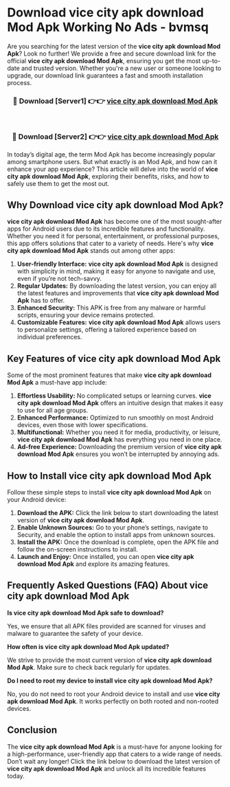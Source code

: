 # Download vice city apk download Mod Apk Working No Ads - bvmsq

Are you searching for the latest version of the **vice city apk download Mod Apk**? Look no further! We provide a free and secure download link for the official **vice city apk download Mod Apk**, ensuring you get the most up-to-date and trusted version. Whether you're a new user or someone looking to upgrade, our download link guarantees a fast and smooth installation process.

<div align="center">
<h3>🔴 Download [Server1] 👉👉 <a href="https://apk-comot.site?title=vice_city_apk_download">vice city apk download Mod Apk</a></h3><br>
<h3>🔴 Download [Server2] 👉👉 <a href="https://apk-comot.site?title=vice_city_apk_download">vice city apk download Mod Apk</a></h3>
</div>

In today’s digital age, the term Mod Apk has become increasingly popular among smartphone users. But what exactly is an Mod Apk, and how can it enhance your app experience? This article will delve into the world of **vice city apk download Mod Apk**, exploring their benefits, risks, and how to safely use them to get the most out.

## Why Download vice city apk download Mod Apk?

**vice city apk download Mod Apk** has become one of the most sought-after apps for Android users due to its incredible features and functionality. Whether you need it for personal, entertainment, or professional purposes, this app offers solutions that cater to a variety of needs. Here's why **vice city apk download Mod Apk** stands out among other apps:

1. **User-friendly Interface:** **vice city apk download Mod Apk** is designed with simplicity in mind, making it easy for anyone to navigate and use, even if you’re not tech-savvy.
2. **Regular Updates:** By downloading the latest version, you can enjoy all the latest features and improvements that **vice city apk download Mod Apk** has to offer.
3. **Enhanced Security:** This APK is free from any malware or harmful scripts, ensuring your device remains protected.
4. **Customizable Features:** **vice city apk download Mod Apk** allows users to personalize settings, offering a tailored experience based on individual preferences.

## Key Features of vice city apk download Mod Apk

Some of the most prominent features that make **vice city apk download Mod Apk** a must-have app include:

1. **Effortless Usability:** No complicated setups or learning curves. **vice city apk download Mod Apk** offers an intuitive design that makes it easy to use for all age groups.
2. **Enhanced Performance:** Optimized to run smoothly on most Android devices, even those with lower specifications.
3. **Multifunctional:** Whether you need it for media, productivity, or leisure, **vice city apk download Mod Apk** has everything you need in one place.
4. **Ad-free Experience:** Downloading the premium version of **vice city apk download Mod Apk** ensures you won’t be interrupted by annoying ads.

## How to Install vice city apk download Mod Apk

Follow these simple steps to install **vice city apk download Mod Apk** on your Android device:

1. **Download the APK:** Click the link below to start downloading the latest version of **vice city apk download Mod Apk**.
2. **Enable Unknown Sources:** Go to your phone’s settings, navigate to Security, and enable the option to install apps from unknown sources.
3. **Install the APK:** Once the download is complete, open the APK file and follow the on-screen instructions to install.
4. **Launch and Enjoy:** Once installed, you can open **vice city apk download Mod Apk** and explore its amazing features.

## Frequently Asked Questions (FAQ) About vice city apk download Mod Apk

**Is vice city apk download Mod Apk safe to download?**

Yes, we ensure that all APK files provided are scanned for viruses and malware to guarantee the safety of your device.

**How often is vice city apk download Mod Apk updated?**

We strive to provide the most current version of **vice city apk download Mod Apk**. Make sure to check back regularly for updates.

**Do I need to root my device to install vice city apk download Mod Apk?**

No, you do not need to root your Android device to install and use **vice city apk download Mod Apk**. It works perfectly on both rooted and non-rooted devices.

## Conclusion

The **vice city apk download Mod Apk** is a must-have for anyone looking for a high-performance, user-friendly app that caters to a wide range of needs. Don’t wait any longer! Click the link below to download the latest version of **vice city apk download Mod Apk** and unlock all its incredible features today.

